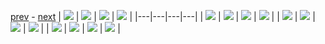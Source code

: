 
[prev](README.md) - [next](gal_2.md)
| [![](../thumb/uncompressed_scenario_training_training.tfrecord-00140-of-01000.gif)](../vid/uncompressed_scenario_training_training.tfrecord-00140-of-01000.gif)  | [![](../thumb/uncompressed_scenario_training_training.tfrecord-00043-of-01000.gif)](../vid/uncompressed_scenario_training_training.tfrecord-00043-of-01000.gif)  | [![](../thumb/uncompressed_scenario_training_training.tfrecord-00189-of-01000.gif)](../vid/uncompressed_scenario_training_training.tfrecord-00189-of-01000.gif)  | [![](../thumb/uncompressed_scenario_training_training.tfrecord-00096-of-01000.gif)](../vid/uncompressed_scenario_training_training.tfrecord-00096-of-01000.gif)  |
|---|---|---|---|
| [![](../thumb/uncompressed_scenario_training_training.tfrecord-00069-of-01000.gif)](../vid/uncompressed_scenario_training_training.tfrecord-00069-of-01000.gif)  | [![](../thumb/uncompressed_scenario_training_training.tfrecord-00186-of-01000.gif)](../vid/uncompressed_scenario_training_training.tfrecord-00186-of-01000.gif)  | [![](../thumb/uncompressed_scenario_training_training.tfrecord-00095-of-01000.gif)](../vid/uncompressed_scenario_training_training.tfrecord-00095-of-01000.gif)  | [![](../thumb/uncompressed_scenario_training_training.tfrecord-00143-of-01000.gif)](../vid/uncompressed_scenario_training_training.tfrecord-00143-of-01000.gif)  |
| [![](../thumb/uncompressed_scenario_training_training.tfrecord-00203-of-01000.gif)](../vid/uncompressed_scenario_training_training.tfrecord-00203-of-01000.gif)  | [![](../thumb/uncompressed_scenario_training_training.tfrecord-00007-of-01000.gif)](../vid/uncompressed_scenario_training_training.tfrecord-00007-of-01000.gif)  | [![](../thumb/uncompressed_scenario_training_training.tfrecord-00035-of-01000.gif)](../vid/uncompressed_scenario_training_training.tfrecord-00035-of-01000.gif)  | [![](../thumb/uncompressed_scenario_training_training.tfrecord-00147-of-01000.gif)](../vid/uncompressed_scenario_training_training.tfrecord-00147-of-01000.gif)  |
| [![](../thumb/uncompressed_scenario_training_training.tfrecord-00150-of-01000.gif)](../vid/uncompressed_scenario_training_training.tfrecord-00150-of-01000.gif)  | [![](../thumb/uncompressed_scenario_training_training.tfrecord-00086-of-01000.gif)](../vid/uncompressed_scenario_training_training.tfrecord-00086-of-01000.gif)  | [![](../thumb/uncompressed_scenario_training_training.tfrecord-00183-of-01000.gif)](../vid/uncompressed_scenario_training_training.tfrecord-00183-of-01000.gif)  | [![](../thumb/uncompressed_scenario_training_training.tfrecord-00204-of-01000.gif)](../vid/uncompressed_scenario_training_training.tfrecord-00204-of-01000.gif)  |
